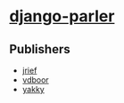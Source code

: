 # [django-parler](https://pypi.org/project/django-parler)



## Publishers
- [jrief](https://pypi.org/user/jrief)
- [vdboor](https://pypi.org/user/vdboor)
- [yakky](https://pypi.org/user/yakky)

